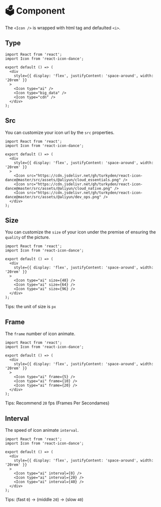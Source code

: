 # 🗳️ Component

The `<Icon />` is wrapped with html tag and defaulted `<i>`.

## Type

```tsx
import React from 'react';
import Icon from 'react-icon-dance';

export default () => (
  <div
    style={{ display: 'flex', justifyContent: 'space-around', width: '20rem' }}
  >
    <Icon type="ai" />
    <Icon type="big_data" />
    <Icon type="cdn" />
  </div>
);
```

## Src

You can customize your icon url by the `src` properties.

```tsx
import React from 'react';
import Icon from 'react-icon-dance';

export default () => (
  <div
    style={{ display: 'flex', justifyContent: 'space-around', width: '20rem' }}
  >
    <Icon src="https://cdn.jsdelivr.net/gh/turkyden/react-icon-dance@master/src/assets/@aliyun/cloud_essentials.png" />
    <Icon src="https://cdn.jsdelivr.net/gh/turkyden/react-icon-dance@master/src/assets/@aliyun/cloud_native.png" />
    <Icon src="https://cdn.jsdelivr.net/gh/turkyden/react-icon-dance@master/src/assets/@aliyun/dev_ops.png" />
  </div>
);
```

## Size

You can customize the `size` of your icon under the premise of ensuring the `quality` of the picture.

```tsx
import React from 'react';
import Icon from 'react-icon-dance';

export default () => (
  <div
    style={{ display: 'flex', justifyContent: 'space-around', width: '20rem' }}
  >
    <Icon type="ai" size={48} />
    <Icon type="ai" size={64} />
    <Icon type="ai" size={96} />
  </div>
);
```

Tips: the unit of size is `px`

## Frame

The `frame` number of icon animate.

```tsx
import React from 'react';
import Icon from 'react-icon-dance';

export default () => (
  <div
    style={{ display: 'flex', justifyContent: 'space-around', width: '20rem' }}
  >
    <Icon type="ai" frame={5} />
    <Icon type="ai" frame={10} />
    <Icon type="ai" frame={20} />
  </div>
);
```

Tips: Recommend `20` fps (Frames Per Secondames)

## Interval

The speed of icon animate `interval`.

```tsx
import React from 'react';
import Icon from 'react-icon-dance';

export default () => (
  <div
    style={{ display: 'flex', justifyContent: 'space-around', width: '20rem' }}
  >
    <Icon type="ai" interval={0} />
    <Icon type="ai" interval={20} />
    <Icon type="ai" interval={40} />
  </div>
);
```

Tips: (fast `0`) -> (middle `20`) -> (slow `40`)
